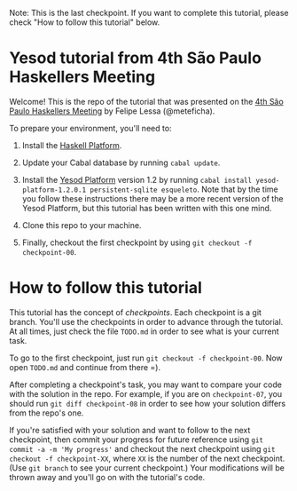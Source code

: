 Note: This is the last checkpoint. If you want to complete this
tutorial, please check "How to follow this tutorial" below.

Yesod tutorial from 4th São Paulo Haskellers Meeting
====================================================

Welcome!  This is the repo of the tutorial that was presented on
the [4th São Paulo Haskellers Meeting](https://plus.google.com/events/c9r4tblnvdfnm2qkvtpjj96v8m8)
by Felipe Lessa (@meteficha).

To prepare your environment, you'll need to:

  1. Install the [Haskell Platform](http://www.haskell.org/platform/).

  2. Update your Cabal database by running `cabal update`.

  3. Install the [Yesod Platform](http://www.yesodweb.com/)
  version 1.2 by running `cabal install yesod-platform-1.2.0.1
  persistent-sqlite esqueleto`.  Note that by the time you follow
  these instructions there may be a more recent version of the
  Yesod Platform, but this tutorial has been written with this
  one mind.

  4. Clone this repo to your machine.

  5. Finally, checkout the first checkpoint by using
  `git checkout -f checkpoint-00`.


How to follow this tutorial
===========================

This tutorial has the concept of _checkpoints_.  Each checkpoint
is a git branch.  You'll use the checkpoints in order to advance
through the tutorial.  At all times, just check the file
`TODO.md` in order to see what is your current task.

To go to the first checkpoint, just run `git checkout -f
checkpoint-00`.  Now open `TODO.md` and continue from there =).

After completing a checkpoint's task, you may want to compare
your code with the solution in the repo.  For example, if you are
on `checkpoint-07`, you should run `git diff checkpoint-08` in
order to see how your solution differs from the repo's one.

If you're satisfied with your solution and want to follow to the
next checkpoint, then commit your progress for future reference
using `git commit -a -m 'My progress'` and checkout the next
checkpoint using `git checkout -f checkpoint-XX`, where `XX` is
the number of the next checkpoint.  (Use `git branch` to see your
current checkpoint.)  Your modifications will be thrown away and
you'll go on with the tutorial's code.
